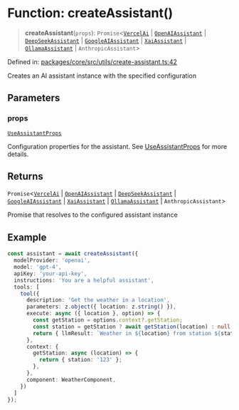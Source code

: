 # Function: createAssistant()

> **createAssistant**(`props`): `Promise`\<[`VercelAi`](../classes/VercelAi.md) \| [`OpenAIAssistant`](../classes/OpenAIAssistant.md) \| [`DeepSeekAssistant`](../classes/DeepSeekAssistant.md) \| [`GoogleAIAssistant`](../classes/GoogleAIAssistant.md) \| [`XaiAssistant`](../classes/XaiAssistant.md) \| [`OllamaAssistant`](../classes/OllamaAssistant.md) \| `AnthropicAssistant`\>

Defined in: [packages/core/src/utils/create-assistant.ts:42](https://github.com/GeoDaCenter/openassistant/blob/bc4037be52d89829440fcc4aaa1010be73719d16/packages/core/src/utils/create-assistant.ts#L42)

Creates an AI assistant instance with the specified configuration

## Parameters

### props

[`UseAssistantProps`](../type-aliases/UseAssistantProps.md)

Configuration properties for the assistant. See [UseAssistantProps](../type-aliases/UseAssistantProps.md) for more details.

## Returns

`Promise`\<[`VercelAi`](../classes/VercelAi.md) \| [`OpenAIAssistant`](../classes/OpenAIAssistant.md) \| [`DeepSeekAssistant`](../classes/DeepSeekAssistant.md) \| [`GoogleAIAssistant`](../classes/GoogleAIAssistant.md) \| [`XaiAssistant`](../classes/XaiAssistant.md) \| [`OllamaAssistant`](../classes/OllamaAssistant.md) \| `AnthropicAssistant`\>

Promise that resolves to the configured assistant instance

## Example

```ts
const assistant = await createAssistant({
  modelProvider: 'openai',
  model: 'gpt-4',
  apiKey: 'your-api-key',
  instructions: 'You are a helpful assistant',
  tools: [
    tool({
      description: 'Get the weather in a location',
      parameters: z.object({ location: z.string() }),
      execute: async ({ location }, option) => {
        const getStation = options.context?.getStation;
        const station = getStation ? await getStation(location) : null;
        return { llmResult: `Weather in ${location} from station ${station}.` };
      },
      context: {
        getStation: async (location) => {
          return { station: '123' };
        },
      },
      component: WeatherComponent,
    })
  ]
});
